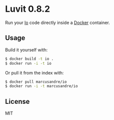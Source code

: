 
# Luvit 0.8.2

  Run your [Io](http://http://iolanguage.org/) code directly inside a [Docker](http://docker.io/) container.

## Usage

  Build it yourself with:

```sh
$ docker build -t io .
$ docker run -i -t io
```

  Or pull it from the index with:

```sh
$ docker pull marcusandre/io
$ docker run -i -t marcusandre/io
```

## License

  MIT
